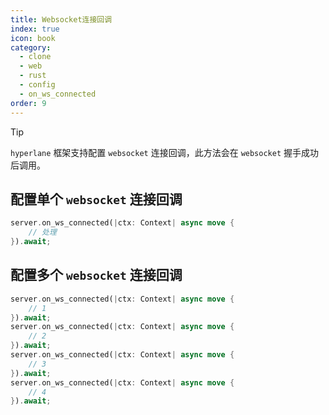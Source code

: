 ```yaml
---
title: Websocket连接回调
index: true
icon: book
category:
  - clone
  - web
  - rust
  - config
  - on_ws_connected
order: 9
---
```


<Share colorful />

> [!tip]
>
> `hyperlane` 框架支持配置 `websocket` 连接回调，此方法会在 `websocket` 握手成功后调用。

## 配置单个 `websocket` 连接回调

```rust
server.on_ws_connected(|ctx: Context| async move {
    // 处理
}).await;
```

## 配置多个 `websocket` 连接回调

```rust
server.on_ws_connected(|ctx: Context| async move {
    // 1
}).await;
server.on_ws_connected(|ctx: Context| async move {
    // 2
}).await;
server.on_ws_connected(|ctx: Context| async move {
    // 3
}).await;
server.on_ws_connected(|ctx: Context| async move {
    // 4
}).await;
```

<Bottom />
